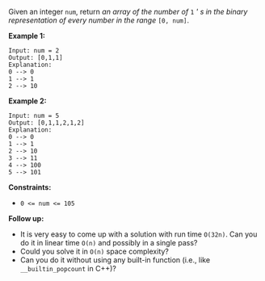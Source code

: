 Given an integer `num`, return _an array of the number of_ `1` _' s in the
binary representation of every number in the range_ `[0, num]`.



**Example 1:**

    
    
    Input: num = 2
    Output: [0,1,1]
    Explanation:
    0 --> 0
    1 --> 1
    2 --> 10
    

**Example 2:**

    
    
    Input: num = 5
    Output: [0,1,1,2,1,2]
    Explanation:
    0 --> 0
    1 --> 1
    2 --> 10
    3 --> 11
    4 --> 100
    5 --> 101
    



**Constraints:**

  * `0 <= num <= 105`



**Follow up:**

  * It is very easy to come up with a solution with run time `O(32n)`. Can you do it in linear time `O(n)` and possibly in a single pass?
  * Could you solve it in `O(n)` space complexity?
  * Can you do it without using any built-in function (i.e., like `__builtin_popcount` in C++)?

